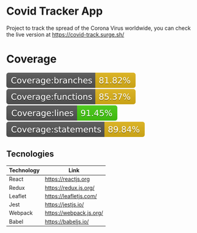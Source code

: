 # Covid Tracker App
Project to track the spread of the Corona Virus worldwide, you can check the live version at https://covid-track.surge.sh/ 

# Coverage
<img src="./coverage/badge-branches.svg">
<img src="./coverage/badge-functions.svg">
<img src="./coverage/badge-lines.svg">
<img src="./coverage/badge-statements.svg">

## Tecnologies

| Technology  | Link |
| ------ | ------ |
| React | https://reactjs.org |
| Redux | https://redux.js.org/ |
| Leaflet | https://leafletjs.com/ |
| Jest | https://jestjs.io/ |
| Webpack | https://webpack.js.org/ |
| Babel | https://babeljs.io/ |
